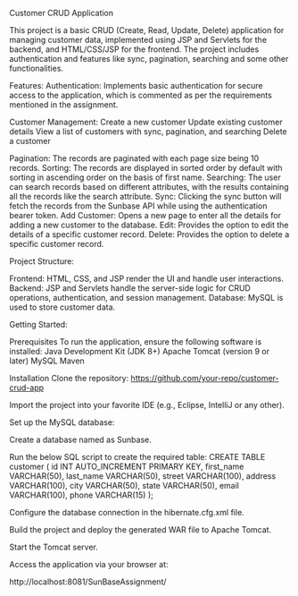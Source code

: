 Customer CRUD Application

This project is a basic CRUD (Create, Read, Update, Delete) application for managing customer data, implemented using JSP and Servlets for the backend, and HTML/CSS/JSP for the frontend. The project includes authentication and features like sync, pagination, searching and some other functionalities.

Features:
Authentication: Implements basic authentication for secure access to the application, which is commented as per the requirements mentioned in the assignment.

Customer Management:
	Create a new customer
	Update existing customer details
	View a list of customers with sync, pagination, and searching
	Delete a customer

Pagination: The records are paginated with each page size being 10 records.
Sorting: The records are displayed in sorted order by default with sorting in ascending order on the basis of first name.
Searching: The user can search records based on different attributes, with the results containing all the records like the search attribute.
Sync: Clicking the sync button will fetch the records from the Sunbase API while using the authentication bearer token.
Add Customer: Opens a new page to enter all the details for adding a new customer to the database.
Edit: Provides the option to edit the details of a specific customer record.
Delete: Provides the option to delete a specific customer record.


Project Structure:

Frontend: HTML, CSS, and JSP render the UI and handle user interactions.
Backend: JSP and Servlets handle the server-side logic for CRUD operations, authentication, and session management.
Database: MySQL is used to store customer data.


Getting Started:

Prerequisites
To run the application, ensure the following software is installed:
	Java Development Kit (JDK 8+)
	Apache Tomcat (version 9 or later)
	MySQL
	Maven

Installation
Clone the repository:
https://github.com/your-repo/customer-crud-app

Import the project into your favorite IDE (e.g., Eclipse, IntelliJ or any other).

Set up the MySQL database:

Create a database named as Sunbase.

Run the below SQL script to create the required table:
CREATE TABLE customer (
    id INT AUTO_INCREMENT PRIMARY KEY,
    first_name VARCHAR(50),
    last_name VARCHAR(50),
    street VARCHAR(100),
    address VARCHAR(100),
    city VARCHAR(50),
    state VARCHAR(50),
    email VARCHAR(100),
    phone VARCHAR(15)
);

Configure the database connection in the hibernate.cfg.xml file.

Build the project and deploy the generated WAR file to Apache Tomcat.

Start the Tomcat server.

Access the application via your browser at:

http://localhost:8081/SunBaseAssignment/




